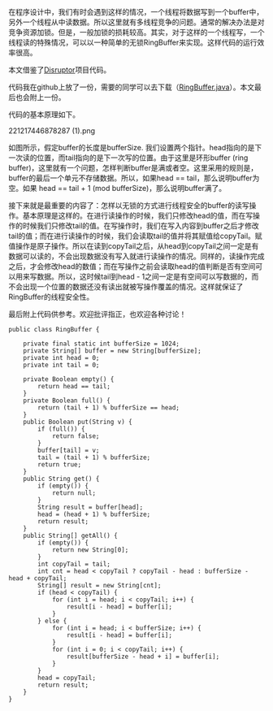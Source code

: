 在程序设计中，我们有时会遇到这样的情况，一个线程将数据写到一个buffer中，另外一个线程从中读数据。所以这里就有多线程竞争的问题。通常的解决办法是对竞争资源加锁。但是，一般加锁的损耗较高。其实，对于这样的一个线程写，一个线程读的特殊情况，可以以一种简单的无锁RingBuffer来实现。这样代码的运行效率很高。

本文借鉴了[Disruptor](http://code.google.com/p/disruptor/ )项目代码。

代码我在github上放了一份，需要的同学可以去下载（[RingBuffer.java](https://github.com/drneverend/buffers/blob/master/ringbuffer/RingBuffer.java)）。本文最后也会附上一份。

代码的基本原理如下。

221217446878287 \(1\).png

如图所示，假定buffer的长度是bufferSize. 我们设置两个指针。head指向的是下一次读的位置，而tail指向的是下一次写的位置。由于这里是环形buffer \(ring buffer\)，这里就有一个问题，怎样判断buffer是满或者空。这里采用的规则是，buffer的最后一个单元不存储数据。所以，如果head == tail，那么说明buffer为空。如果 head == tail + 1 \(mod bufferSize\)，那么说明buffer满了。

接下来就是最重要的内容了：怎样以无锁的方式进行线程安全的buffer的读写操作。基本原理是这样的。在进行读操作的时候，我们只修改head的值，而在写操作的时候我们只修改tail的值。在写操作时，我们在写入内容到buffer之后才修改tail的值；而在进行读操作的时候，我们会读取tail的值并将其赋值给copyTail。赋值操作是原子操作。所以在读到copyTail之后，从head到copyTail之间一定是有数据可以读的，不会出现数据没有写入就进行读操作的情况。同样的，读操作完成之后，才会修改head的数值；而在写操作之前会读取head的值判断是否有空间可以用来写数据。所以，这时候tail到head - 1之间一定是有空间可以写数据的，而不会出现一个位置的数据还没有读出就被写操作覆盖的情况。这样就保证了RingBuffer的线程安全性。

最后附上代码供参考。欢迎批评指正，也欢迎各种讨论！

```
public class RingBuffer {

    private final static int bufferSize = 1024;
    private String[] buffer = new String[bufferSize];
    private int head = 0;
    private int tail = 0;

    private Boolean empty() {
        return head == tail;
    }
    private Boolean full() {
        return (tail + 1) % bufferSize == head;
    }
    public Boolean put(String v) {
        if (full()) {
            return false;
        }
        buffer[tail] = v;
        tail = (tail + 1) % bufferSize;
        return true;
    }
    public String get() {
        if (empty()) {
            return null;
        }
        String result = buffer[head];
        head = (head + 1) % bufferSize;
        return result;
    }
    public String[] getAll() {
        if (empty()) {
            return new String[0];
        }
        int copyTail = tail;
        int cnt = head < copyTail ? copyTail - head : bufferSize - head + copyTail;
        String[] result = new String[cnt];
        if (head < copyTail) {
            for (int i = head; i < copyTail; i++) {
                result[i - head] = buffer[i];
            }
        } else {
            for (int i = head; i < bufferSize; i++) {
                result[i - head] = buffer[i];
            }
            for (int i = 0; i < copyTail; i++) {
                result[bufferSize - head + i] = buffer[i];
            }
        }
        head = copyTail;
        return result;
    }
}
```



